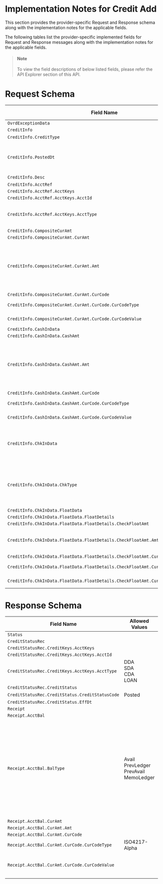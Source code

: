 # Implementation Notes for Credit Add
This section provides the provider-specific Request and Response schema along with the implementation notes for the applicable fields.
<!-- 
type: tab 
titles: Premier, 
-->


The following tables list the provider-specific implemented fields for Request and Response messages along with the implementation notes for the applicable fields. 


<!-- theme: info -->
> #### Note
> 
> To view the field descriptions of below listed fields, please refer the API Explorer section of this API.


# Request Schema
|Field Name|Allowed Values|Implementation Note|
|----|----|----|
|`OvrdExceptionData`|||
|`CreditInfo`|||
|`CreditInfo.CreditType`|Credit||
|`CreditInfo.PostedDt`||Refers to expiration date in the core.<br>For current processing credits, PostedDt is not required to be provided.|
|`CreditInfo.Desc`||***Required**|
|`CreditInfo.AcctRef`|||
|`CreditInfo.AcctRef.AcctKeys`|||
|`CreditInfo.AcctRef.AcctKeys.AcctId`|||
|`CreditInfo.AcctRef.AcctKeys.AcctType`|DDA<br>SDA<br>CDA<br>LOAN||
|`CreditInfo.CompositeCurAmt`|||
|`CreditInfo.CompositeCurAmt.CurAmt`|||
|`CreditInfo.CompositeCurAmt.CurAmt.Amt`||Refers to the total deposit amount. Total of Cash In and Check In should equal to this amount. <br>If multiple checks are deposited, the total of the ChecksIn and CashIn should equal to the CurAmt/Amt.|
|`CreditInfo.CompositeCurAmt.CurAmt.CurCode`|||
|`CreditInfo.CompositeCurAmt.CurAmt.CurCode.CurCodeType`|ISO4217-Alpha||
|`CreditInfo.CompositeCurAmt.CurAmt.CurCode.CurCodeValue`||Only USD is accepted as a currency code value.|
|`CreditInfo.CashInData`|||
|`CreditInfo.CashInData.CashAmt`|||
|`CreditInfo.CashInData.CashAmt.Amt`||CashIn is not supported by the core for CDA and LOAN acount types.   <br>The total of CashIn and CheckIn for account types CDA and LOAN is expected to be sent in CompositeCurAmt/CurAmt/Amt.|
|`CreditInfo.CashInData.CashAmt.CurCode`|||
|`CreditInfo.CashInData.CashAmt.CurCode.CurCodeType`|ISO4217-Alpha||
|`CreditInfo.CashInData.CashAmt.CurCode.CurCodeValue`||Only USD is accepted as a currency code value.|
|`CreditInfo.ChkInData`||Applicable for DDA and CDA account types.<br>The total of Cash In and Check In for account types CDA and LOAN is expected to be sent in CompositeCurAmt/CurAmt/Amt.|
|`CreditInfo.ChkInData.ChkType`|Local <br>NonLocal<br>NoFloat|ChkType is used to determine the availability of funds. <br>NoFloat: indicates immediate availability of funds <br>NonLocal & Local: indicates funds are not available for immediate withdrawls.|
|`CreditInfo.ChkInData.FloatData`|||
|`CreditInfo.ChkInData.FloatData.FloatDetails`|||
|`CreditInfo.ChkInData.FloatData.FloatDetails.CheckFloatAmt`|||
|`CreditInfo.ChkInData.FloatData.FloatDetails.CheckFloatAmt.Amt`||Along with CheckType, this field reflects the amount available for immediate withdrawal.|
|`CreditInfo.ChkInData.FloatData.FloatDetails.CheckFloatAmt.CurCode`|||
|`CreditInfo.ChkInData.FloatData.FloatDetails.CheckFloatAmt.CurCode.CurCodeType`|ISO4217-Alpha||
|`CreditInfo.ChkInData.FloatData.FloatDetails.CheckFloatAmt.CurCode.CurCodeValue`||Only USD is accepted as a currency code value.|
# Response Schema
|Field Name|Allowed Values|Implementation Note|
|----|----|----|
|`Status`|||
|`CreditStatusRec`|||
|`CreditStatusRec.CreditKeys.AcctKeys`|||
|`CreditStatusRec.CreditKeys.AcctKeys.AcctId`|||
|`CreditStatusRec.CreditKeys.AcctKeys.AcctType`|DDA<br>SDA<br>CDA<br>LOAN||
|`CreditStatusRec.CreditStatus`|||
|`CreditStatusRec.CreditStatus.CreditStatusCode`|Posted||
|`CreditStatusRec.CreditStatus.EffDt`|||
|`Receipt`|||
|`Receipt.AcctBal`|||
|`Receipt.AcctBal.BalType`|Avail<br>PrevLedger<br>PrevAvail<br>MemoLedger|The balance types PrevLedger and PrevAvail are the current values on the core at the time of the request was went to the core.<br>MemoLeger and Avail reflect the new balance after applying the transaction.|
|`Receipt.AcctBal.CurAmt`|||
|`Receipt.AcctBal.CurAmt.Amt`|||
|`Receipt.AcctBal.CurAmt.CurCode`|||
|`Receipt.AcctBal.CurAmt.CurCode.CurCodeType`|ISO4217-Alpha||
|`Receipt.AcctBal.CurAmt.CurCode.CurCodeValue`||Only USD is accepted as a currency code value.|
<!-- type: tab-end -->
